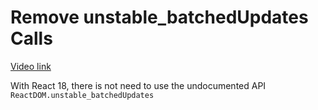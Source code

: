 # Remove unstable_batchedUpdates Calls

[Video link]()

<TimeStamp start="0:03" end="0:08">

With React 18, there is not need to use the undocumented API `ReactDOM.unstable_batchedUpdates` 

</TimeStamp>

